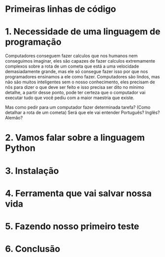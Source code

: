 # Primeiras linhas de código

# 1. Necessidade de uma linguagem de programação

Computadores conseguem fazer calculos que nos humanos nem conseguimos imaginar, eles são capazes de fazer calculos extremamente complexos sobre a rota de um cometa que está a uma velocidade demasiadamente grande, mas ele só consegue fazer isso por que nos programadores ensinamos a ele como fazer. Computadores são lindos, mas não são muitos inteligentes sem o nosso conhecimento, eles precisam de nôs para dizer o que deve ser feito e isso precisa ser dito no mínimo detalhe, a partir desse ponto, pode ter certeza que o computador vai executar tudo que você pediu com a maior maestria que existe.

Mas como pedir para um computador fazer determinada tarefa? (Como detalhar a rota de um cometa) Será que ele vai entender Português? Inglês? Alemão? 

# 2. Vamos falar sobre a linguagem Python

# 3. Instalação

# 4. Ferramenta que vai salvar nossa vida 

# 5. Fazendo nosso primeiro teste

# 6. Conclusão